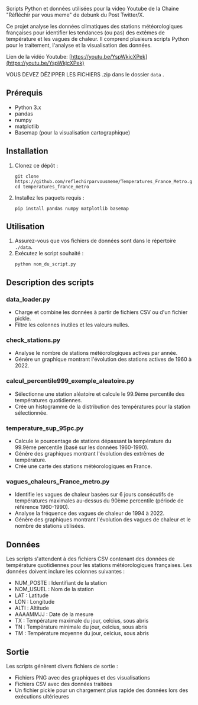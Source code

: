 
Scripts Python et données utilisées pour la video Youtube de la Chaine "Réfléchir par vous meme" de debunk du Post Twitter/X.

Ce projet analyse les données climatiques des stations météorologiques françaises pour identifier les tendances (ou pas) des extêmes de température et les vagues de chaleur. Il comprend plusieurs scripts Python pour le traitement, l'analyse et la visualisation des données.

Lien de la vidéo Youtube: [https://youtu.be/YspWkjcXPek](https://youtu.be/YspWkjcXPek)

VOUS DEVEZ DÉZIPPER LES FICHIERS .zip dans le dossier `data` .

## Prérequis

- Python 3.x
- pandas
- numpy
- matplotlib
- Basemap (pour la visualisation cartographique)

## Installation

1. Clonez ce dépôt :
   ```
   git clone https://github.com/reflechirparvousmeme/Temperatures_France_Metro.git
   cd temperatures_france_metro
   ```

2. Installez les paquets requis :
   ```
   pip install pandas numpy matplotlib basemap
   ```

## Utilisation

1. Assurez-vous que vos fichiers de données sont dans le répertoire `./data`.
2. Exécutez le script souhaité :
   ```
   python nom_du_script.py
   ```

## Description des scripts

### data_loader.py
- Charge et combine les données à partir de fichiers CSV ou d'un fichier pickle.
- Filtre les colonnes inutiles et les valeurs nulles.

### check_stations.py
- Analyse le nombre de stations météorologiques actives par année.
- Génère un graphique montrant l'évolution des stations actives de 1960 à 2022.

### calcul_percentile999_exemple_aleatoire.py
- Sélectionne une station aléatoire et calcule le 99.9ème percentile des températures quotidiennes.
- Crée un histogramme de la distribution des températures pour la station sélectionnée.

### temperature_sup_95pc.py
- Calcule le pourcentage de stations dépassant la température du 99.9ème percentile (basé sur les données 1960-1990).
- Génère des graphiques montrant l'évolution des extrêmes de température.
- Crée une carte des stations météorologiques en France.

### vagues_chaleurs_France_metro.py
- Identifie les vagues de chaleur basées sur 6 jours consécutifs de températures maximales au-dessus du 90ème percentile (période de référence 1960-1990).
- Analyse la fréquence des vagues de chaleur de 1994 à 2022.
- Génère des graphiques montrant l'évolution des vagues de chaleur et le nombre de stations utilisées.

## Données

Les scripts s'attendent à des fichiers CSV contenant des données de température quotidiennes pour les stations météorologiques françaises. Les données doivent inclure les colonnes suivantes :

- NUM_POSTE : Identifiant de la station
- NOM_USUEL : Nom de la station
- LAT : Latitude
- LON : Longitude
- ALTI : Altitude
- AAAAMMJJ : Date de la mesure
- TX : Température maximale du jour, celcius, sous abris
- TN : Température minimale du jour, celcius, sous abris
- TM : Température moyenne du jour, celcius, sous abris

## Sortie

Les scripts génèrent divers fichiers de sortie :

- Fichiers PNG avec des graphiques et des visualisations
- Fichiers CSV avec des données traitées
- Un fichier pickle pour un chargement plus rapide des données lors des exécutions ultérieures
